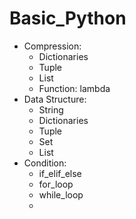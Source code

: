 # Basic_Python
- Compression:
  - Dictionaries
  - Tuple
  - List
  - Function: lambda
- Data Structure:
  - String
  - Dictionaries
  - Tuple
  - Set
  - List
- Condition:
  - if_elif_else
  - for_loop
  - while_loop
  - 

